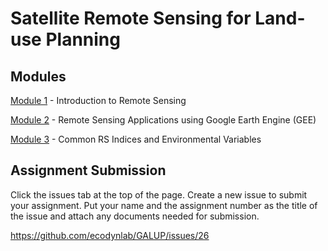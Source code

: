 # Satellite Remote Sensing for Land-use Planning

## Modules

<a href="Module 1.md" title="Module 1">Module 1</a> - Introduction to Remote Sensing

<a href="Module 2.md" title="Module 2">Module 2</a> - Remote Sensing Applications using Google Earth Engine (GEE)

<a href="Module 3.md" title="Module 3">Module 3</a> - Common RS Indices and Environmental Variables

## Assignment Submission

Click the issues tab at the top of the page. Create a new issue to submit your assignment. Put your name and the assignment number as the title of the issue and attach any documents needed for submission. 

https://github.com/ecodynlab/GALUP/issues/26
